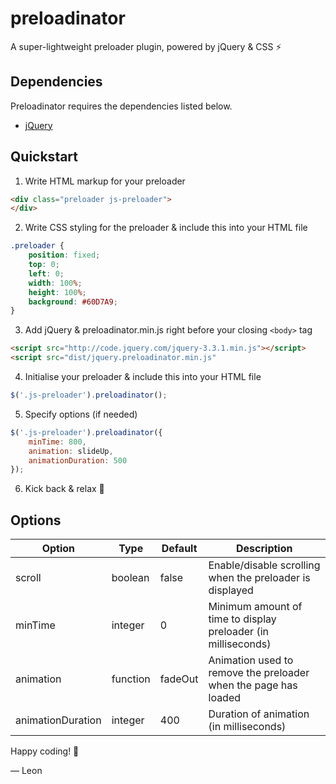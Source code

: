 # preloadinator
A super-lightweight preloader plugin, powered by jQuery &amp; CSS :zap:


## Dependencies
Preloadinator requires the dependencies listed below.

- [jQuery](https://jquery.com/)

## Quickstart

1. Write HTML markup for your preloader

```html
<div class="preloader js-preloader">
</div>
```

2. Write CSS styling for the preloader & include this into your HTML file

```css
.preloader {
	position: fixed;
	top: 0;
	left: 0;
	width: 100%;
	height: 100%;
	background: #60D7A9;
}
```

3. Add jQuery & preloadinator.min.js right before your closing ```<body>``` tag

```html
<script src="http://code.jquery.com/jquery-3.3.1.min.js"></script>
<script src="dist/jquery.preloadinator.min.js"
```

4. Initialise your preloader & include this into your HTML file

```javascript
$('.js-preloader').preloadinator();
```

5. Specify options (if needed)

```javascript
$('.js-preloader').preloadinator({
	minTime: 800,
	animation: slideUp,
	animationDuration: 500
});
```

6. Kick back & relax :beer:

## Options

| Option            | Type     | Default | Description                                                     |
|-------------------|----------|---------|-----------------------------------------------------------------|
| scroll            | boolean  | false   | Enable/disable scrolling when the preloader is displayed        |
| minTime           | integer  | 0       | Minimum amount of time to display preloader (in milliseconds)   |
| animation         | function | fadeOut | Animation used to remove the preloader when the page has loaded |
| animationDuration | integer  | 400     | Duration of animation (in milliseconds)                         |


Happy coding! 🤖

&mdash; Leon